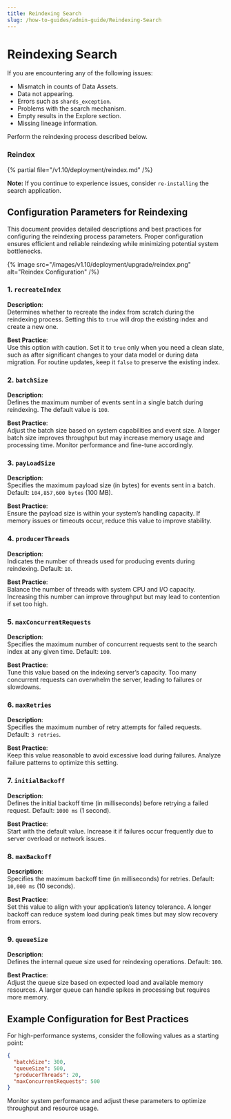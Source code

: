 ```yaml
---
title: Reindexing Search
slug: /how-to-guides/admin-guide/Reindexing-Search
---
```


# Reindexing Search

If you are encountering any of the following issues:

- Mismatch in counts of Data Assets.
- Data not appearing.
- Errors such as `shards_exception`.
- Problems with the search mechanism.
- Empty results in the Explore section.
- Missing lineage information.

Perform the reindexing process described below.

### Reindex

{% partial file="/v1.10/deployment/reindex.md" /%}

**Note:** If you continue to experience issues, consider `re-installing` the search application.

## Configuration Parameters for Reindexing

This document provides detailed descriptions and best practices for configuring the reindexing process parameters. Proper configuration ensures efficient and reliable reindexing while minimizing potential system bottlenecks.

{% image
src="/images/v1.10/deployment/upgrade/reindex.png"
alt="Reindex Configuration"
/%}

### 1. `recreateIndex`
**Description**:  
Determines whether to recreate the index from scratch during the reindexing process. Setting this to `true` will drop the existing index and create a new one.  

**Best Practice**:  
Use this option with caution. Set it to `true` only when you need a clean slate, such as after significant changes to your data model or during data migration. For routine updates, keep it `false` to preserve the existing index.

### 2. `batchSize`
**Description**:  
Defines the maximum number of events sent in a single batch during reindexing. The default value is `100`.  

**Best Practice**:  
Adjust the batch size based on system capabilities and event size. A larger batch size improves throughput but may increase memory usage and processing time. Monitor performance and fine-tune accordingly.

### 3. `payLoadSize`
**Description**:  
Specifies the maximum payload size (in bytes) for events sent in a batch. Default: `104,857,600 bytes` (100 MB).  

**Best Practice**:  
Ensure the payload size is within your system’s handling capacity. If memory issues or timeouts occur, reduce this value to improve stability.

### 4. `producerThreads`
**Description**:  
Indicates the number of threads used for producing events during reindexing. Default: `10`.  

**Best Practice**:  
Balance the number of threads with system CPU and I/O capacity. Increasing this number can improve throughput but may lead to contention if set too high.

### 5. `maxConcurrentRequests`
**Description**:  
Specifies the maximum number of concurrent requests sent to the search index at any given time. Default: `100`.  

**Best Practice**:  
Tune this value based on the indexing server’s capacity. Too many concurrent requests can overwhelm the server, leading to failures or slowdowns.

### 6. `maxRetries`
**Description**:  
Specifies the maximum number of retry attempts for failed requests. Default: `3 retries`.  

**Best Practice**:  
Keep this value reasonable to avoid excessive load during failures. Analyze failure patterns to optimize this setting.

### 7. `initialBackoff`
**Description**:  
Defines the initial backoff time (in milliseconds) before retrying a failed request. Default: `1000 ms` (1 second).  

**Best Practice**:  
Start with the default value. Increase it if failures occur frequently due to server overload or network issues.

### 8. `maxBackoff`
**Description**:  
Specifies the maximum backoff time (in milliseconds) for retries. Default: `10,000 ms` (10 seconds).  

**Best Practice**:  
Set this value to align with your application’s latency tolerance. A longer backoff can reduce system load during peak times but may slow recovery from errors.

### 9. `queueSize`
**Description**:  
Defines the internal queue size used for reindexing operations. Default: `100`.  

**Best Practice**:  
Adjust the queue size based on expected load and available memory resources. A larger queue can handle spikes in processing but requires more memory.

## Example Configuration for Best Practices

For high-performance systems, consider the following values as a starting point:

```json
{
  "batchSize": 300,
  "queueSize": 500,
  "producerThreads": 20,
  "maxConcurrentRequests": 500
}
```

Monitor system performance and adjust these parameters to optimize throughput and resource usage.
